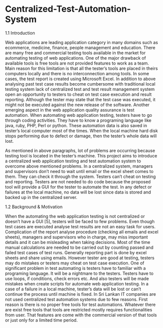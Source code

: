 # Centralized-Test-Automation-System
1.1 Introduction

Web applications are leading application category in many domains such as ecommerce, medicine, finance, people management and education. There are many free and commercial testing tools available in the market for automating testing of web applications. One of the major drawback of available tools is free tools are not provided features to work as a team. Main reason for this limitation is that all the tester’s tools are placed in theirs computers locally and there is no interconnection among tools. In some cases, the test report is created using Microsoft Excel. In addition to above analysing past test case results become cumbersome with traditional local testing system lack of centralized test and test result management system open an opportunity to testers to cheat on test case execution and result reporting. Although the tester may state that the test case was executed, it might not be executed against the new release of the software. Another emerging aspect in the web application quality assurance is test automation. When automating web application testing, testers have to go through coding activities. They have to know a programing language like java, ruby, PHP, Perl or python. These automation data is also saved in tester’s local computer most of the times. When the local machine hard disk stops performing due to defect or damage, then the tester’s whole data will lost. 

As mentioned in above paragraphs, lot of problems are occurring because testing tool is located in the tester’s machine. This project aims to introduce a centralized web application testing and test automation system to overcome above mentioned problems. In a centralized system, managers and supervisors don’t need to wait until email or the excel sheet comes to them. They can check it through the system. Testers can’t cheat on testing and reporting. Testers are not needed to do code because the proposed tool will provide a GUI for the tester to automate the test. In any defect or failures at the local machine, no data will be lost since data is stored and backed up in the centralized server.


1.2 Background & Motivation

When the automating the web application testing is not centralized or doesn’t have a
GUI [5], testers will be faced to few problems. Even though test cases are executed
analyse test results are not an easy task for users. Complication of the report analyse
procedure (checking all emails and excel sheets), managers and supervisors who in
charge, may miss important details and it can be misleading when taking decisions.
Most of the time manual calculations are needed to be carried out by counting passed
and failed test cases of test runs. Generally reporting part is done by excel sheets and
share using emails. However tester are good at testing, testers may do mistakes or
testers may cheat on test case execution. One of significant problem in test automating
is testers have to familiar with a programing language. It will be a nightmare to the
testers. Testers have to use loops, if conditions, check errors etc. And also testers will
be made mistakes when create scripts for automate web application testing. In a case of
a failure in a local machine, tester’s data will be lost or can’t continue the process until
machine is fixed.
In Sri Lankan IT companies are not used centralized test automation systems due to few
reasons. First reason is there is no proper free tools for test automations. Whatever there
are exist free tools that tools are restricted mostly requires functionalities from user.
That features are come with the commercial version of that tools or just only for a
limited time period.
